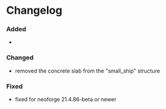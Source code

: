 
# Changelog

### Added
- 

### Changed
- removed the concrete slab from the "small_ship" structure

### Fixed
- fixed for neoforge 21.4.86-beta or newer
